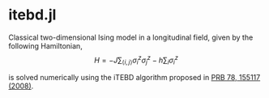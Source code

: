 # itebd.jl

Classical two-dimensional Ising model in a longitudinal field, given by the following Hamiltonian,
$$
H = -J \sum_{\langle i,j \rangle} \sigma_i^z \sigma_j^z - h \sum_i \sigma_i^z
$$

is solved numerically using the iTEBD algorithm proposed in [PRB 78, 155117 (2008)](https://link.aps.org/doi/10.1103/PhysRevB.78.155117).